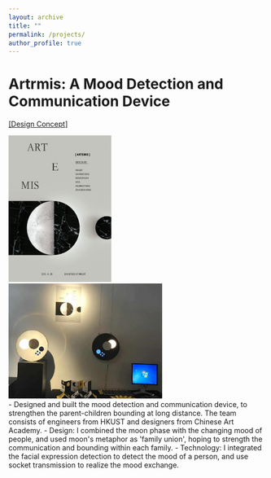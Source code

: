 ```yaml
---
layout: archive
title: ""
permalink: /projects/
author_profile: true
---
```


Artrmis: A Mood Detection and Communication Device
======
<a href=" https://video.ust.hk/Watch.aspx?Video=148E0CFDBC0670B5">[Design Concept]</a><br>
<div class="container">
<a><img src = "\images\ielm_poster.jpg"
    alt = "Artrmis poster"
    width = "40%" a=""
    /></a>
<a><img src = "\images\ielm_display.jpg"
    alt = "Artrmis poster"
    width = "60%" a=""
    /></a>
<div>
<!-- <span>
  <img src = "\images\ielm_poster.jpg"
    alt = "Artrmis poster"
    width = "40%" a=""
    />
    <img src = "\images\ielm_display.jpg"
    alt = "Artrmis display"
    height = "60%" a=""
    />
</span> -->
- Designed and built the mood detection and communication device, to strengthen the parent-children bounding at long distance. The team consists of engineers from HKUST and designers from Chinese Art Academy.
- Design: I combined the moon phase with the changing mood of people, and used moon's metaphor as 'family union', hoping to strength the communication and bounding within each family. 
- Technology: I integrated the facial expression detection to detect the mood of a person, and use socket transmission to realize the mood exchange.

<!-- TODO:[course scraper] -->